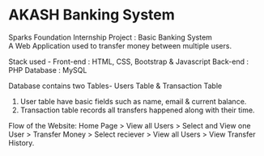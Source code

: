 # AKASH Banking System
Sparks Foundation Internship Project : Basic Banking System  
A Web Application used to transfer money between multiple users.  

Stack used -
Front-end : HTML, CSS, Bootstrap & Javascript
Back-end : PHP
Database : MySQL   

Database contains two Tables- Users Table & Transaction Table
1. User table have basic fields such as name, email & current balance.
2. Transaction table records all transfers happened along with their time.  

Flow of the Website: Home Page > View all Users > Select and View one User > Transfer Money > Select reciever > View all Users > View Transfer History.
